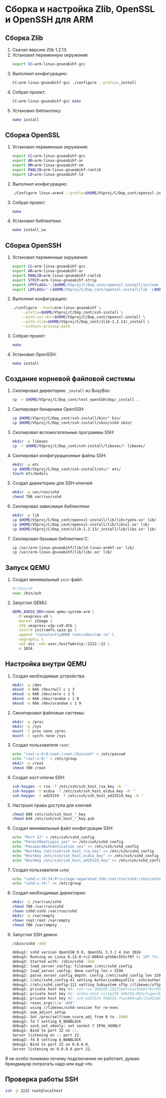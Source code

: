 
# Сборка и настройка Zlib, OpenSSL и OpenSSH для ARM

## Сборка Zlib

1. Скачал версию Zlib 1.2.13.
2. Установил переменную окружения:
   ```sh
   export CC=arm-linux-gnueabihf-gcc
   ```
3. Выполнил конфигурацию:
   ```sh
   CC=arm-linux-gnueabihf-gcc ./configure --prefix=_install
   ```
4. Собрал проект:
   ```sh
   CC=arm-linux-gnueabihf-gcc make
   ```
5. Установил библиотеку:
   ```sh
   make install
   ```

## Сборка OpenSSL

1. Установил переменные окружения:
   ```sh
   export CC=arm-linux-gnueabihf-gcc
   export AR=arm-linux-gnueabihf-ar
   export NM=arm-linux-gnueabihf-nm
   export RANLIB=arm-linux-gnueabihf-ranlib
   export LD=arm-linux-gnueabihf-ld
   ```
2. Выполнил конфигурацию:
   ```sh
   ./Configure linux-armv4 --prefix=$HOME/VSproj/C/Dop_cont/openssl-install no-asm no-shared zlib zlib-dynamic
   ```
3. Собрал проект:
   ```sh
   make
   ```
4. Установил библиотеки:
   ```sh
   make install_sw
   ```

## Сборка OpenSSH

1. Установил переменные окружения:
   ```sh
   export CC=arm-linux-gnueabihf-gcc
   export AR=arm-linux-gnueabihf-ar
   export RANLIB=arm-linux-gnueabihf-ranlib
   export STRIP=arm-linux-gnueabihf-strip
   export CPPFLAGS="-I$HOME/VSproj/C/Dop_cont/openssl-install/include -I$HOME/VSproj/C/Dop_cont/zlib-1.2.13/_install/include"
   export LDFLAGS="-L$HOME/VSproj/C/Dop_cont/openssl-install/lib -L$HOME/VSproj/C/Dop_cont/zlib-1.2.13/_install/lib"
   ```
2. Выполнил конфигурацию:
   ```sh
   ./configure --host=arm-linux-gnueabihf \
       --prefix=$HOME/VSproj/C/Dop_cont/ssh-install \
       --with-ssl-dir=$HOME/VSproj/C/Dop_cont/openssl-install \
       --with-zlib=$HOME/VSproj/C/Dop_cont/zlib-1.2.13/_install \
       --without-privsep-path
   ```
3. Собрал проект:
   ```sh
   make
   ```
4. Установил OpenSSH:
   ```sh
   make install
   ```

## Создание корневой файловой системы

1. Скопировал директорию `_install` из BusyBox:
   ```sh
   cp -r $HOME/VSproj/C/Dop_cont/test_openSSH/dop/_install .
   ```
2. Скопировал бинарники OpenSSH:
   ```sh
   cp $HOME/VSproj/C/Dop_cont/ssh-install/bin/* bin/
   cp $HOME/VSproj/C/Dop_cont/ssh-install/sbin/sshd sbin/
   ```
3. Скопировал вспомогательные программы SSH:
   ```sh
   mkdir -p libexec
   cp -r $HOME/VSproj/C/Dop_cont/ssh-install/libexec/* libexec/
   ```
4. Скопировал конфигурационные файлы SSH:
   ```sh
   mkdir -p etc
   cp $HOME/VSproj/C/Dop_cont/ssh-install/etc/* etc/
   touch etc/moduli
   ```
5. Создал директорию для SSH-ключей:
   ```sh
   mkdir -p var/run/sshd
   chmod 700 var/run/sshd
   ```
6. Скопировал зависимые библиотеки:
   ```sh
   mkdir -p lib
   cp $HOME/VSproj/C/Dop_cont/openssl-install/lib/libcrypto.so* lib/
   cp $HOME/VSproj/C/Dop_cont/openssl-install/lib/libssl.so* lib/
   cp $HOME/VSproj/C/Dop_cont/zlib-1.2.13/_install/lib/libz.so* lib/
   ```
7. Скопировал базовые библиотеки C:
   ```sh
   cp /usr/arm-linux-gnueabihf/lib/ld-linux-armhf.so* lib/
   cp /usr/arm-linux-gnueabihf/lib/libc.so* lib/
   ```

## Запуск QEMU

1. Создал минимальный `init`-файл:
   ```sh
   #!/bin/sh
   exec /bin/ash
   ```
2. Запустил QEMU:
   ```sh
   QEMU_AUDIO_DRV=none qemu-system-arm \
     -M vexpress-a9 \
     -kernel zImage \
     -dtb vexpress-v2p-ca9.dtb \
     -initrd initramfs.cpio.gz \
     -append "console=ttyAMA0 root=/dev/ram rw" \
     -nographic \
     -net nic -net user,hostfwd=tcp::2222-:22 \
     -m 1024
   ```

## Настройка внутри QEMU

1. Создал необходимые устройства:
   ```sh
   mkdir -p /dev
   mknod -m 666 /dev/null c 1 3
   mknod -m 666 /dev/zero c 1 5
   mknod -m 666 /dev/random c 1 8
   mknod -m 666 /dev/urandom c 1 9
   ```
2. Смонтировал файловые системы:
   ```sh
   mkdir -p /proc
   mkdir -p /sys
   mount -t proc none /proc
   mount -t sysfs none /sys
   ```
3. Создал пользователя `root`:
   ```sh
   echo "root:x:0:0:root:/root:/bin/ash" > /etc/passwd
   echo "root:x:0:" > /etc/group
   mkdir -p /root
   chmod 700 /root
   ```
4. Создал хост-ключи SSH:
   ```sh
   ssh-keygen -t rsa -f /etc/ssh/ssh_host_rsa_key -N ''
   ssh-keygen -t ecdsa -f /etc/ssh/ssh_host_ecdsa_key -N ''
   ssh-keygen -t ed25519 -f /etc/ssh/ssh_host_ed25519_key -N ''
   ```
5. Настроил права доступа для ключей:
   ```sh
   chmod 600 /etc/ssh/ssh_host_*_key
   chmod 644 /etc/ssh/ssh_host_*_key.pub
   ```
6. Создал минимальный файл конфигурации SSH:
   ```sh
   echo "Port 22" > /etc/ssh/sshd_config
   echo "PermitRootLogin yes" >> /etc/ssh/sshd_config
   echo "PasswordAuthentication yes" >> /etc/ssh/sshd_config
   echo "HostKey /etc/ssh/ssh_host_rsa_key" >> /etc/ssh/sshd_config
   echo "HostKey /etc/ssh/ssh_host_ecdsa_key" >> /etc/ssh/sshd_config
   echo "HostKey /etc/ssh/ssh_host_ed25519_key" >> /etc/ssh/sshd_config
   ```
7. Создал пользователя `sshd`:
   ```sh
   echo "sshd:x:74:74:Privilege-separated SSH:/var/run/sshd:/sbin/nologin" >> /etc/passwd
   echo "sshd:x:74:" >> /etc/group
   ```
8. Создал необходимые директории:
   ```sh
   mkdir -p /var/run/sshd
   chmod 700 /var/run/sshd
   chown sshd:sshd /var/run/sshd
   mkdir -p /var/empty
   chown root:root /var/empty
   chmod 700 /var/empty
   ```
9. Запустил SSH демон:
   ```sh
   /sbin/sshd -ddd

   debug1: sshd version OpenSSH_9.9, OpenSSL 3.3.1 4 Jun 2024
   debug3: Running on Linux 6.14.0-rc2-00034-gfebbc555cf0f #1 SMP Thu Feb 13 15:43:47 +07 2025 armv7l
   debug3: Started with: /sbin/sshd -ddd
   debug2: load_server_config: filename //etc/sshd_config
   debug2: load_server_config: done config len = 3294
   debug2: parse_server_config_depth: config //etc/sshd_config len 3294
   debug3: //etc/sshd_config:41 setting AuthorizedKeysFile .ssh/authorized_keys
   debug3: //etc/sshd_config:111 setting Subsystem sftp	//libexec/sftp-server
   debug1: private host key #0: ssh-rsa SHA256:ZZqTSemYzasz5Ha6J+kC+PUq276wBzpmQUrRf1K3OO4
   debug1: private host key #1: ecdsa-sha2-nistp256 SHA256:M2dv7LgpelEOsBp3tHxKasKe8+iJKvSxh3AhMxb7ObE
   debug1: private host key #2: ssh-ed25519 SHA256:7upc8Kb+qDLl5u4ISUGFVJ8+yonGtTnRLb1VTXVeolo
   debug1: rexec_argv[1]='-ddd'
   debug3: using //libexec/sshd-session for re-exec
   debug3: oom_adjust_setup
   debug1: Set /proc/self/oom_score_adj from 0 to -1000
   debug2: fd 7 setting O_NONBLOCK
   debug3: sock_set_v6only: set socket 7 IPV6_V6ONLY
   debug1: Bind to port 22 on ::.
   Server listening on :: port 22.
   debug2: fd 8 setting O_NONBLOCK
   debug1: Bind to port 22 on 0.0.0.0.
   Server listening on 0.0.0.0 port 22.

   ```
Я не особо понимаю почему подключение не работает, думаю брендмауэр потрогать надо или еще что.
## Проверка работы SSH

```sh
ssh -p 2222 root@localhost


```

